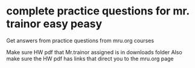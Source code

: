 # complete practice questions for mr. trainor easy peasy
Get answers from practice questions from mru.org courses

Make sure HW pdf that Mr.trainor assigned is in downloads folder
Also make sure the HW pdf has links that direct you to the mru.org page
